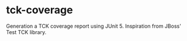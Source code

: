 # tck-coverage
Generation a TCK coverage report using JUnit 5. Inspiration from JBoss' Test TCK library.
